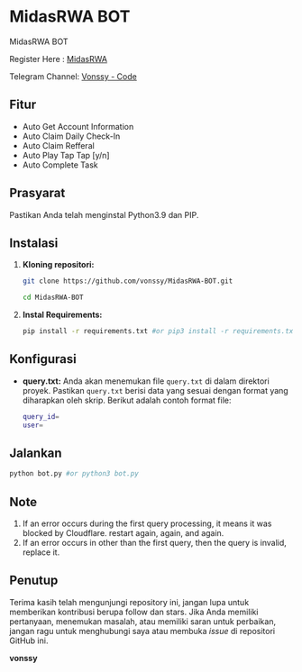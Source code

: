 # MidasRWA BOT
MidasRWA BOT

Register Here : [MidasRWA](https://t.me/MidasRWA_bot/app?startapp=ref_e3f89236-4c61-445e-81ec-7796d03b4eed)

Telegram Channel: [Vonssy - Code](https://t.me/vonssy_code)

## Fitur

  - Auto Get Account Information
  - Auto Claim Daily Check-In
  - Auto Claim Refferal
  - Auto Play Tap Tap [y/n]
  - Auto Complete Task

## Prasyarat

Pastikan Anda telah menginstal Python3.9 dan PIP.

## Instalasi

1. **Kloning repositori:**
   ```bash
   git clone https://github.com/vonssy/MidasRWA-BOT.git
   ```
   ```bash
   cd MidasRWA-BOT
   ```

2. **Instal Requirements:**
   ```bash
   pip install -r requirements.txt #or pip3 install -r requirements.txt
   ```

## Konfigurasi

- **query.txt:** Anda akan menemukan file `query.txt` di dalam direktori proyek. Pastikan `query.txt` berisi data yang sesuai dengan format yang diharapkan oleh skrip. Berikut adalah contoh format file:

  ```bash
  query_id=
  user=
  ```

## Jalankan

```bash
python bot.py #or python3 bot.py
```

## Note
  1. If an error occurs during the first query processing, it means it was blocked by Cloudflare. restart again, again, and again.
  2. If an error occurs in other than the first query, then the query is invalid, replace it.

## Penutup

Terima kasih telah mengunjungi repository ini, jangan lupa untuk memberikan kontribusi berupa follow dan stars.
Jika Anda memiliki pertanyaan, menemukan masalah, atau memiliki saran untuk perbaikan, jangan ragu untuk menghubungi saya atau membuka *issue* di repositori GitHub ini.

**vonssy**